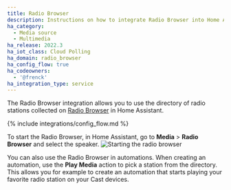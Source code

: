 ```yaml
---
title: Radio Browser
description: Instructions on how to integrate Radio Browser into Home Assistant.
ha_category:
  - Media source
  - Multimedia
ha_release: 2022.3
ha_iot_class: Cloud Polling
ha_domain: radio_browser
ha_config_flow: true
ha_codeowners:
  - '@frenck'
ha_integration_type: service
---
```


The Radio Browser integration allows you to use the directory of
radio stations collected on [Radio Browser](https://www.radio-browser.info)
in Home Assistant.

{% include integrations/config_flow.md %}

To start the Radio Browser, in Home Assistant, go to **Media** > **Radio Browser** and select the speaker.
![Starting the radio browser](/images/integrations/radio_browser/radio_browser.png)

You can also use the Radio Browser in automations. When creating an automation, use the **Play Media** action to pick a station from the directory. This allows you for example to create
an automation that starts playing your favorite radio station on your
Cast devices.
